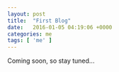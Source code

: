 ```yaml
---
layout: post
title:  "First Blog"
date:   2016-01-05 04:19:06 +0000
categories: me
tags: [ 'me' ]
---
```

Coming soon, so stay tuned...
